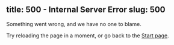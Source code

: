 title: 500 - Internal Server Error
slug: 500
---
Something went wrong, and we have no one to blame.

Try reloading the page in a moment, or go back to the [Start page](index).